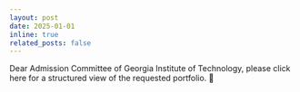 ```yaml
---
layout: post
date: 2025-01-01
inline: true
related_posts: false
---
```


Dear Admission Committee of Georgia Institute of Technology, please click here for a structured view of the requested portfolio. 📃
